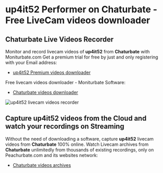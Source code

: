 # up4it52 Performer on Chaturbate - Free LiveCam videos downloader

## Chaturbate Live Videos Recorder

Monitor and record livecam videos of **up4it52** from **Chaturbate** with Moniturbate.com
Get a premium trial for free by just and only registering with your Email address:
* [up4it52 Premium videos downloader](https://moniturbate.com/request-demo-licence-key.html)

Free livecam videos downloader - Moniturbate Software:
* [Chaturbate videos downloader](https://moniturbate.com/moniturbate-download-software.html)

![up4it52 livecam videos recorder](https://peachurnet.com/templates/moniturbate-software.png)


## Capture up4it52 videos from the Cloud and watch your recordings on Streaming

Without the need of downloading a software, capture **up4it52** livecam videos from **Chaturbate** 100% online.
Watch Livecam archives from **Chaturbate** unlimitedly from thousands of existing recordings, only on Peachurbate.com and its websites network:
* [Chaturbate videos archives](https://peachurnet.com/)